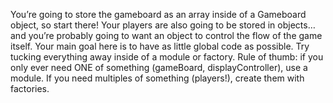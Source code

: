 You’re going to store the gameboard as an array inside of a Gameboard object, so start there!
Your players are also going to be stored in objects… and you’re probably going to want an object to control the flow of the game itself.
Your main goal here is to have as little global code as possible.
Try tucking everything away inside of a module or factory.
Rule of thumb: if you only ever need ONE of something (gameBoard, displayController), use a module.
If you need multiples of something (players!), create them with factories.

